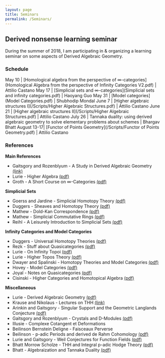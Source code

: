 ```yaml
---
layout: page
title: Seminars
permalink: /Seminars/
---
```


## Derived nonsense learning seminar

During the summer of 2018, I am participating in & organizing a learning seminar on some aspects of Derived Algebraic Geometry.


### Schedule

May 10 | [Homological algebra from the perspective of &infin;-categories](Homological Algebra from the perspective of Infinity Categories V2.pdf) | Attilio Castano
May 17 | [Simplicial sets and &infin;-categories](Simplicial sets and infinity categories.pdf) | Haoyang Guo
May 31 | [Model categories](Model Categories.pdf) | Shubhodip Mondal
June 7 | [Higher algebraic structures I](/Scripts/Higher Algebraic Structures.pdf) | Attilio Castano
June 21 | [Higher algebraic structures II](/Scripts/Higher Algebraic Structures.pdf) | Attilio Castano
July 26 | Tannaka duality: using derived algebraic geometry to solve elementary problems about schemes | Bhargav Bhatt
August 13-17| [Functor of Points Geometry](/Scripts/Functor of Points Geometry.pdf) | Attilio Castano


### References

**Main References**

* Gaitsgory and Rozenblyum - A Study in Derived Algebraic Geometry [(link)](http://www.math.harvard.edu/~gaitsgde/GL/)
* Lurie - Higher Algebra [(pdf)](http://www.math.harvard.edu/~lurie/papers/HA.pdf)
* Groth - A Short Course on &infin;-Categories [(pdf)](https://arxiv.org/pdf/1007.2925.pdf)


**Simplicial Sets**

* Goerss and Jardine - Simplicial Homotopy Theory [(pdf)](https://www.math.univ-paris13.fr/~vallette/Goerss-Jardine.pdf)
* Duggers - Sheaves and Homotopy Theory [(pdf)](http://math.mit.edu/~dspivak/files/cech.pdf)
* Mathew - Dold-Kan Correspondence [(pdf)](http://math.uchicago.edu/~amathew/doldkan.pdf)
* Mathew - Simplicial Commutative Rings [(pdf)](http://math.uchicago.edu/~amathew/SCR.pdf)
* Reihl - A Leisurely Introduction to Simplicial Sets [(pdf)](http://www.math.jhu.edu/~eriehl/ssets.pdf)


**Infinity Categories and Model Categories**

* Duggers - Universal Homotopy Theories [(pdf)](https://arxiv.org/pdf/math/0007070.pdf)
* Rezk - Stuff about Quasicategories [(pdf)](https://faculty.math.illinois.edu/~rezk/595-fal16/quasicats.pdf)
* Lurie - On Infinity Topoi [(pdf)](https://arxiv.org/pdf/math/0306109.pdf)
* Lurie - Higher Topos Theory [(pdf)](http://www.math.harvard.edu/~lurie/papers/HTT.pdf)
* Dwayer and Spalinski - Homotopy Theories and Model Categories [(pdf)](http://folk.uio.no/paularne/SUPh05/DS.pdf)
* Hovey - Model Categories [(pdf)](https://web.math.rochester.edu/people/faculty/doug/otherpapers/hovey-model-cats.pdf)
* Joyal - Notes on Quasicategories [(pdf)](https://www.math.uchicago.edu/~may/IMA/Joyal.pdf)
* Cisinski - Higher Categories and Homotopical Algebra [(pdf)](http://www.mathematik.uni-regensburg.de/cisinski/CatLR.pdf)


**Miscellaneous**

* Lurie - Derived Algebraic Geometry [(pdf)](http://www.math.harvard.edu/~lurie/papers/DAG.pdf)
* Krause and Nikolaus - Lectures on THH [(link)](https://www.uni-muenster.de/IVV5WS/WebHop/user/nikolaus/papers.html)
* Arinkin and Gaitsgory - Singular Support and the Geometric Langlands Conjecture [(pdf)](http://www.math.harvard.edu/~gaitsgde/GL/singsupp.pdf)
* Gaitsgory and Rozenblyum - Crystals and D-Modules [(pdf)](http://www.math.harvard.edu/~gaitsgde/GL/Crystalstext.pdf)
* Illusie - Complexe Cotangent et Deformations
* Beilinson Bernstein Deligne - Faisceaux Perverse
* Beilinson - p-adic Periods and derived de Rahm Cohomology [(pdf)](https://arxiv.org/pdf/1102.1294.pdf)
* Lurie and Gaitsgory - Weil Conjectures for Function Fields [(pdf)](http://www.math.harvard.edu/~lurie/papers/tamagawa-abridged.pdf)
* Bhatt Morrow Scholze - THH and Integral p-adic Hodge Theory [(pdf)](https://arxiv.org/pdf/1802.03261.pdf)
* Bhatt - Algebraization and Tannaka Duality [(pdf)](https://arxiv.org/pdf/1404.7483.pdf)

